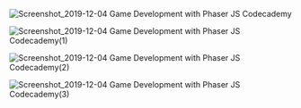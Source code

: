 ![Screenshot_2019-12-04 Game Development with Phaser JS Codecademy](https://user-images.githubusercontent.com/45221397/70144108-39a88280-16c3-11ea-8450-28298e762a30.png)


![Screenshot_2019-12-04 Game Development with Phaser JS Codecademy(1)](https://user-images.githubusercontent.com/45221397/70144124-44631780-16c3-11ea-96ff-9d43e6e503ad.png)


![Screenshot_2019-12-04 Game Development with Phaser JS Codecademy(2)](https://user-images.githubusercontent.com/45221397/70144134-4cbb5280-16c3-11ea-94a5-89e40b3f630e.png)


![Screenshot_2019-12-04 Game Development with Phaser JS Codecademy(3)](https://user-images.githubusercontent.com/45221397/70144152-55138d80-16c3-11ea-8a2c-aaf5a8db63c4.png)
